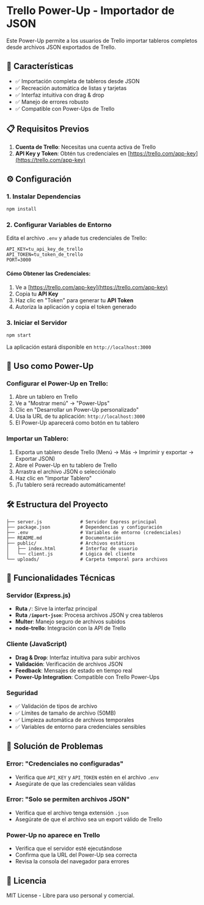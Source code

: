 # Trello Power-Up - Importador de JSON

Este Power-Up permite a los usuarios de Trello importar tableros completos desde archivos JSON exportados de Trello.

## 🚀 Características

- ✅ Importación completa de tableros desde JSON
- ✅ Recreación automática de listas y tarjetas
- ✅ Interfaz intuitiva con drag & drop
- ✅ Manejo de errores robusto
- ✅ Compatible con Power-Ups de Trello

## 📋 Requisitos Previos

1. **Cuenta de Trello**: Necesitas una cuenta activa de Trello
2. **API Key y Token**: Obtén tus credenciales en [https://trello.com/app-key](https://trello.com/app-key)

## ⚙️ Configuración

### 1. Instalar Dependencias
```bash
npm install
```

### 2. Configurar Variables de Entorno
Edita el archivo `.env` y añade tus credenciales de Trello:

```env
API_KEY=tu_api_key_de_trello
API_TOKEN=tu_token_de_trello
PORT=3000
```

#### Cómo Obtener las Credenciales:
1. Ve a [https://trello.com/app-key](https://trello.com/app-key)
2. Copia tu **API Key**
3. Haz clic en "Token" para generar tu **API Token**
4. Autoriza la aplicación y copia el token generado

### 3. Iniciar el Servidor
```bash
npm start
```

La aplicación estará disponible en `http://localhost:3000`

## 📱 Uso como Power-Up

### Configurar el Power-Up en Trello:
1. Abre un tablero en Trello
2. Ve a "Mostrar menú" → "Power-Ups"
3. Clic en "Desarrollar un Power-Up personalizado"
4. Usa la URL de tu aplicación: `http://localhost:3000`
5. El Power-Up aparecerá como botón en tu tablero

### Importar un Tablero:
1. Exporta un tablero desde Trello (Menú → Más → Imprimir y exportar → Exportar JSON)
2. Abre el Power-Up en tu tablero de Trello
3. Arrastra el archivo JSON o selecciónalo
4. Haz clic en "Importar Tablero"
5. ¡Tu tablero será recreado automáticamente!

## 🛠️ Estructura del Proyecto

```
├── server.js              # Servidor Express principal
├── package.json           # Dependencias y configuración
├── .env                   # Variables de entorno (credenciales)
├── README.md              # Documentación
├── public/                # Archivos estáticos
│   ├── index.html         # Interfaz de usuario
│   └── client.js          # Lógica del cliente
└── uploads/               # Carpeta temporal para archivos
```

## 🔧 Funcionalidades Técnicas

### Servidor (Express.js)
- **Ruta `/`**: Sirve la interfaz principal
- **Ruta `/import-json`**: Procesa archivos JSON y crea tableros
- **Multer**: Manejo seguro de archivos subidos
- **node-trello**: Integración con la API de Trello

### Cliente (JavaScript)
- **Drag & Drop**: Interfaz intuitiva para subir archivos
- **Validación**: Verificación de archivos JSON
- **Feedback**: Mensajes de estado en tiempo real
- **Power-Up Integration**: Compatible con Trello Power-Ups

### Seguridad
- ✅ Validación de tipos de archivo
- ✅ Límites de tamaño de archivo (50MB)
- ✅ Limpieza automática de archivos temporales
- ✅ Variables de entorno para credenciales sensibles

## 🐛 Solución de Problemas

### Error: "Credenciales no configuradas"
- Verifica que `API_KEY` y `API_TOKEN` estén en el archivo `.env`
- Asegúrate de que las credenciales sean válidas

### Error: "Solo se permiten archivos JSON"
- Verifica que el archivo tenga extensión `.json`
- Asegúrate de que el archivo sea un export válido de Trello

### Power-Up no aparece en Trello
- Verifica que el servidor esté ejecutándose
- Confirma que la URL del Power-Up sea correcta
- Revisa la consola del navegador para errores

## 📄 Licencia

MIT License - Libre para uso personal y comercial.